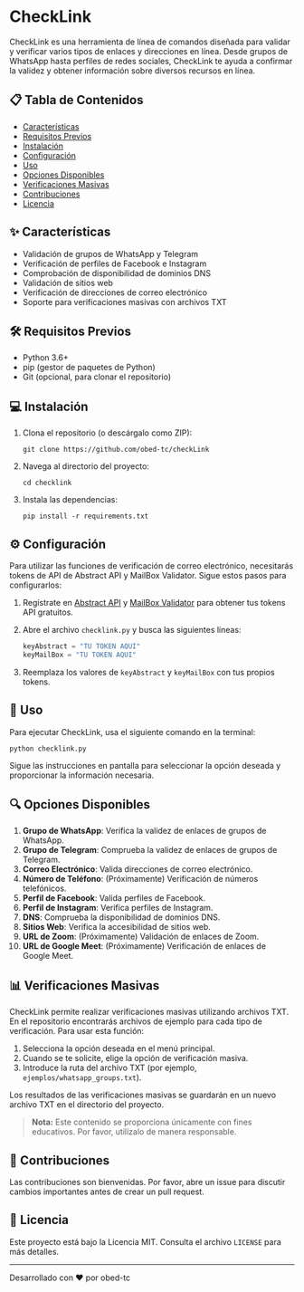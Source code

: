 # CheckLink


CheckLink es una herramienta de línea de comandos diseñada para validar y verificar varios tipos de enlaces y direcciones en línea. Desde grupos de WhatsApp hasta perfiles de redes sociales, CheckLink te ayuda a confirmar la validez y obtener información sobre diversos recursos en línea.

## 📋 Tabla de Contenidos

- [Características](#características)
- [Requisitos Previos](#requisitos-previos)
- [Instalación](#instalación)
- [Configuración](#configuración)
- [Uso](#uso)
- [Opciones Disponibles](#opciones-disponibles)
- [Verificaciones Masivas](#verificaciones-masivas)
- [Contribuciones](#contribuciones)
- [Licencia](#licencia)

## ✨ Características

- Validación de grupos de WhatsApp y Telegram
- Verificación de perfiles de Facebook e Instagram
- Comprobación de disponibilidad de dominios DNS
- Validación de sitios web
- Verificación de direcciones de correo electrónico
- Soporte para verificaciones masivas con archivos TXT

## 🛠 Requisitos Previos

- Python 3.6+
- pip (gestor de paquetes de Python)
- Git (opcional, para clonar el repositorio)

## 💻 Instalación

1. Clona el repositorio (o descárgalo como ZIP):
   ```
   git clone https://github.com/obed-tc/checkLink
   ```

2. Navega al directorio del proyecto:
   ```
   cd checklink
   ```

3. Instala las dependencias:
   ```
   pip install -r requirements.txt
   ```

## ⚙️ Configuración

Para utilizar las funciones de verificación de correo electrónico, necesitarás tokens de API de Abstract API y MailBox Validator. Sigue estos pasos para configurarlos:

1. Regístrate en [Abstract API](https://www.abstractapi.com/) y [MailBox Validator](https://www.mailboxvalidator.com/) para obtener tus tokens API gratuitos.

2. Abre el archivo `checklink.py` y busca las siguientes líneas:

   ```python
   keyAbstract = "TU TOKEN AQUI"
   keyMailBox = "TU TOKEN AQUI"
   ```

3. Reemplaza los valores de `keyAbstract` y `keyMailBox` con tus propios tokens.

## 🚀 Uso

Para ejecutar CheckLink, usa el siguiente comando en la terminal:

```
python checklink.py
```

Sigue las instrucciones en pantalla para seleccionar la opción deseada y proporcionar la información necesaria.

## 🔍 Opciones Disponibles

1. **Grupo de WhatsApp**: Verifica la validez de enlaces de grupos de WhatsApp.
2. **Grupo de Telegram**: Comprueba la validez de enlaces de grupos de Telegram.
3. **Correo Electrónico**: Valida direcciones de correo electrónico.
4. **Número de Teléfono**: (Próximamente) Verificación de números telefónicos.
5. **Perfil de Facebook**: Valida perfiles de Facebook.
6. **Perfil de Instagram**: Verifica perfiles de Instagram.
7. **DNS**: Comprueba la disponibilidad de dominios DNS.
8. **Sitios Web**: Verifica la accesibilidad de sitios web.
9. **URL de Zoom**: (Próximamente) Validación de enlaces de Zoom.
10. **URL de Google Meet**: (Próximamente) Verificación de enlaces de Google Meet.

## 📊 Verificaciones Masivas

CheckLink permite realizar verificaciones masivas utilizando archivos TXT. En el repositorio encontrarás archivos de ejemplo para cada tipo de verificación. Para usar esta función:

1. Selecciona la opción deseada en el menú principal.
2. Cuando se te solicite, elige la opción de verificación masiva.
3. Introduce la ruta del archivo TXT (por ejemplo, `ejemplos/whatsapp_groups.txt`).

Los resultados de las verificaciones masivas se guardarán en un nuevo archivo TXT en el directorio del proyecto.
> **Nota:** Este contenido se proporciona únicamente con fines educativos. Por favor, utilízalo de manera responsable.


## 🤝 Contribuciones

Las contribuciones son bienvenidas. Por favor, abre un issue para discutir cambios importantes antes de crear un pull request.

## 📄 Licencia

Este proyecto está bajo la Licencia MIT. Consulta el archivo `LICENSE` para más detalles.

---

Desarrollado con ❤️ por obed-tc
